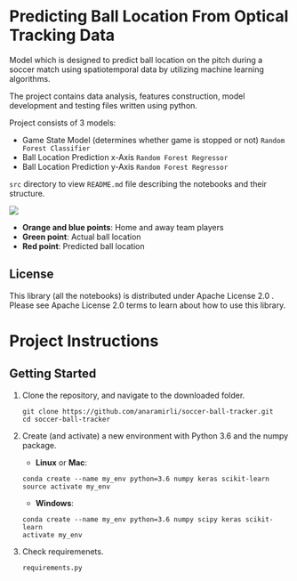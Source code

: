 # Predicting Ball Location From Optical Tracking Data

Model which is designed to predict ball location on the pitch during a soccer match using spatiotemporal data by utilizing machine learning algorithms.

The project contains data analysis, features construction, model development and testing files written using python.

Project consists of 3 models:
* Game State Model (determines whether game is stopped or not) `Random Forest Classifier`
* Ball Location Prediction x-Axis `Random Forest Regressor`
* Ball Location Prediction y-Axis `Random Forest Regressor`

`src` directory to view `README.md` file describing the notebooks and their structure.

![](https://github.com/anaramirli/soccerBallTracker/blob/master/src/assets/sample.gif)

- **Orange and blue points**: Home and away team players</br>
- **Green point**: Actual ball location</br>
- **Red point**: Predicted ball location</br>

## License
This library (all the notebooks) is distributed under Apache License 2.0 . Please see Apache License 2.0 terms to learn about how to use this library.


# Project Instructions

## Getting Started

1. Clone the repository, and navigate to the downloaded folder.

    ```
    git clone https://github.com/anaramirli/soccer-ball-tracker.git
    cd soccer-ball-tracker
    ```
    
2. Create (and activate) a new environment with Python 3.6 and the numpy package.

    * **Linux** or **Mac**:
    ```
    conda create --name my_env python=3.6 numpy keras scikit-learn
    source activate my_env
    ```
    
    * **Windows**:
    
    ```
    conda create --name my_env python=3.6 numpy scipy keras scikit-learn
    activate my_env
    ```

3. Check requiremenets.
    ```
    requirements.py
    ```
